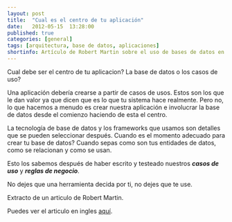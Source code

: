 ```yaml
---
layout: post
title:  "Cual es el centro de tu aplicación"
date:   2012-05-15  13:28:00
published: true
categories: [general]
tags: [arquitectura, base de datos, aplicaciones]
shortinfo: Artículo de Robert Martin sobre el uso de bases de datos en las apliacaciones.
---
```


Cual debe ser el centro de tu aplicacion? La base de datos o los casos de uso?

Una aplicación debería crearse a partir de casos de usos. Estos son los que le dan valor ya que dicen que es lo que tu 
sistema hace realmente. Pero no, lo que hacemos a menudo es crear nuestra aplicación e involucrar la base de datos desde 
el comienzo haciendo de esta el centro.

La tecnología de base de datos y los frameworks que usamos son detalles que se pueden seleccionar después. Cuando es el 
momento adecuado para crear tu base de datos? Cuando sepas como son tus entidades de datos, como se relacionan y como se usan. 

Esto los sabemos después de haber escrito y testeado nuestros **_casos de uso_** y **_reglas de negocio_**.

No dejes que una herramienta decida por ti, no dejes que te use. 

Extracto de un articulo de Robert Martin.

Puedes ver el articulo en ingles [aquí](http://goo.gl/R4jtnr "No DB").